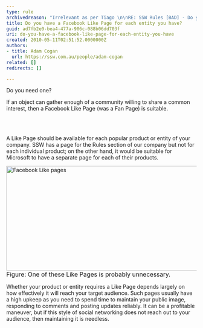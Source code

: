 ```yaml
---
type: rule
archivedreason: "Irrelevant as per Tiago \n\nRE: SSW Rules [BAD] - Do you have a Facebook Like Page for each entity you have?"
title: Do you have a Facebook Like Page for each entity you have?
guid: ad7fb2e0-bea4-477a-906c-088b06dd703f
uri: do-you-have-a-facebook-like-page-for-each-entity-you-have
created: 2010-05-11T02:51:52.0000000Z
authors:
- title: Adam Cogan
  url: https://ssw.com.au/people/adam-cogan
related: []
redirects: []

---
```




  <p>Do you need one?</p>
<p>If an object can gather enough of a community willing to share a common interest, then a Facebook Like Page (was a Fan Page) is suitable.</p>

<br><excerpt class='endintro'></excerpt><br>

  <p>A Like Page should be available for each popular product or entity of your company. SSW has a page for the Rules section of our company but not for each individual product; on the other hand, it would be suitable for Microsoft to have a separate page for each of their products.</p>
<img width="562" height="277" alt="Facebook Like pages" src="/Standards/Communication/RulesToBetterSocialNetworking/PublishingImages/Facebook_LikePage.jpg" /><br>
<font class="ms-rteCustom-FigureNormal" size="+0">Figure&#58; One of these Like Pages is probably unnecessary. </font>
<p>Whether your product or entity requires a Like Page depends largely on how effectively it will reach your target audience. Such pages usually have a high upkeep as you need to spend time to maintain your public image, responding to comments and posting updates reliably. It can be a profitable maneuver, but if this style of social networking does not reach out to your audience, then maintaining it is needless. </p>



